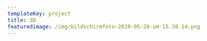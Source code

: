 ```yaml
---
templateKey: project
title: 3D
featuredimage: /img/bildschirmfoto-2019-05-28-um-15.38.14.png
---
```


